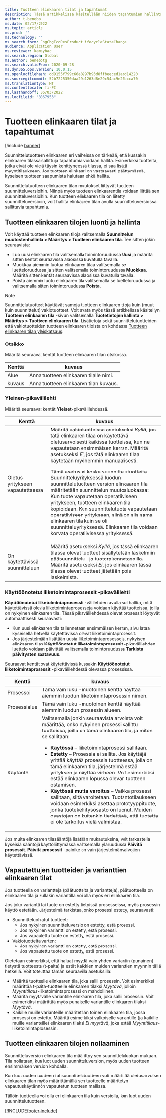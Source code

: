 ```yaml
---
title: Tuotteen elinkaaren tilat ja tapahtumat
description: Tässä artikkelissa käsitellään niiden tapahtumien hallintaa, jotka ovat sallittuja kussakin elinkaaren tilassa suunnittelutuotteen elinkaaren eri vaiheissa.
author: t-benebo
ms.date: 02/17/2022
ms.topic: article
ms.prod: ''
ms.technology: ''
ms.search.form: EngChgEcoResProductLifecycleStateChange
audience: Application User
ms.reviewer: kamaybac
ms.search.region: Global
ms.author: benebotg
ms.search.validFrom: 2020-09-28
ms.dyn365.ops.version: 10.0.15
ms.openlocfilehash: dd9155f799c66e8297b93d8ffbeeced1acd14220
ms.sourcegitcommit: 52b7225350daa29b1263d8e29c54ac9e20bcca70
ms.translationtype: HT
ms.contentlocale: fi-FI
ms.lasthandoff: 06/03/2022
ms.locfileid: "8867953"
---
```

# <a name="product-lifecycle-states-and-transactions"></a>Tuotteen elinkaaren tilat ja tapahtumat

[!include [banner](../includes/banner.md)]

Suunnittelutuotteen elinkaaren eri vaiheissa on tärkeää, että kussakin elinkaaren tilassa sallittuja tapahtumia voidaan hallita. Esimerkiksi tuotteita, jotka eivät ole vielä täysin kehittyneessä tilassa, ei saa lisätä myyntitilaukseen. Jos tuotteen elinkaari on vastaavasti päättymässä, kyseisen tuotteen saapumista halutaan ehkä hallita.

Suunnittelutuotteen elinkaaren tilan muutokset liittyvät tuotteen suunnitteluversioihin. Niinpä myös tuotteen elinkaarentila voidaan liittää sen suunnitteluversioihin. Kun tuotteen elinkaaren tila on liitetty suunnitteluversioon, voit hallita elinkaaren tilan avulla suunnitteluversiossa sallittavia tapahtumia.

## <a name="create-and-manage-product-lifecycle-states"></a>Tuotteen elinkaaren tilojen luonti ja hallinta

Voit käyttää tuotteen elinkaaren tiloja valitsemalla **Suunnittelun muutostenhallinta \> Määritys \> Tuotteen elinkaaren tila**. Tee sitten jokin seuraavista:

- Luo uusi elinkaaren tila valitsemalla toimintoruudussa **Uusi** ja määritä sitten kentät seuraavissa alaosissa kuvatulla tavalla.
- Muokkaa aiemmin luotua elinkaaren tilaa valitsemalla se luetteloruudussa ja sitten valitsemalla toimintoruudussa **Muokkaa**. Määritä sitten kentät seuraavissa alaosissa kuvatulla tavalla.
- Poista aiemmin luotu elinkaaren tila valitsemalla se luetteloruudussa ja valitsemalla sitten toimintoruudussa **Poista**.

> [!NOTE]
> Suunnittelutuotteet käyttävät samoja tuotteen elinkaaren tiloja kuin (muut kuin suunnittelut) vakiotuotteet. Voit avata myös tässä artikkelissa käsitellyn **Tuotteen elinkaaren tila** -sivun valitsemalla **Tuotetietojen hallinta \> Määritys \> Tuotteen elinkaaren tila**. Lisätietoja sekä suunnittelutuotteiden että vakiotuotteiden tuotteen elinkaaren tiloista on kohdassa [Tuotteen elinkaaren tilan yleiskatsaus](../pim/product-lifecycle.md).

### <a name="header"></a>Otsikko

Määritä seuraavat kentät tuotteen elinkaaren tilan otsikossa.

| Kenttä | kuvaus |
|---|---|
| Alue | Anna tuotteen elinkaaren tilalle nimi. |
| kuvaus | Anna tuotteen elinkaaren tilan kuvaus. |

### <a name="general-fasttab"></a>Yleinen-pikavälilehti

Määritä seuraavat kentät **Yleiset**-pikavälilehdessä.

| Kenttä | kuvaus |
|---|---|
| Oletus yritykseen vapautettaessa | Määritä vakiotuotteissa asetukseksi *Kyllä*, jos tätä elinkaaren tilaa on käytettävä oletusarvoisesti kaikissa tuotteissa, kun ne vapautetaan ensimmäisen kerran. Määritä asetukseksi *Ei*, jos tätä elinkaaren tilaa käytetään myöhemmin manuaalisesti.<p>Tämä asetus ei koske suunnittelutuotteita. Suunnitteluyrityksessä luodun suunnittelutuotteen version elinkaaren tila määritetään suunnittelun muutosluokassa: Kun tuote vapautetaan operatiiviseen yritykseen, tuotteen elinkaaren tila kopioidaan. Kun suunnittelutuote vapautetaan operatiiviseen yritykseen, siinä on siis sama elinkaaren tila kuin se oli suunnitteluyrityksessä. Elinkaaren tila voidaan korvata operatiivisessa yrityksessä.</p> |
| On käytettävissä suunnitteluun | Määritä asetukseksi *Kyllä*, jos tässä elinkaaren tilassa olevat tuotteet sisällytetään laskelmiin pääsuunnittelu- ja tuoterakennetasoilla. Määritä asetukseksi *Ei*, jos elinkaaren tässä tilassa olevat tuotteet jätetään pois laskelmista. |

### <a name="enabled-business-processes-fasttab"></a>Käyttöönotetut liiketoimintaprosessit -pikavälilehti

**Käyttöönotetut liiketoimintaprosessit** -välilehden avulla voi hallita, mitä käytettävissä olevia liiketoimintaprosesseja voidaan käyttää tuotteissa, joilla on nykyinen elinkaaren tila. Tässä pikavälilehdessä olevat prosessit löytyvät automaattisesti seuraavasti:

- Kun uusi elinkaaren tila tallennetaan ensimmäisen kerran, sivu lataa kyseisellä hetkellä käytettävissä olevat liiketoimintaprosessit.
- Jos järjestelmään lisätään uusia liiketoimintaprosesseja, nykyisen elinkaaren tilan **Käyttöönotetut liiketoimintaprosessit** -pikavälilehden luettelo voidaan päivittää valitsemalla toimintoruudussa **Tarkista päivitysten saatavuus**.

Seuraavat kentät ovat käytettävissä kussakin **Käyttöönotetut liiketoimintaprosessit** -pikavälilehdessä olevassa prosessissa.

| Kenttä | kuvaus |
|---|---|
| Prosessoi | Tämä vain luku -muotoinen kenttä näyttää aiemmin luodun liiketoimintaprosessin nimen. |
| Prosessialue | Tämä vain luku -muotoinen kenttä näyttää aiemmin luodun prosessin alueen. |
| Käytäntö | Valitsemalla jonkin seuraavista arvoista voit määrittää, onko nykyinen prosessi sallittu tuotteissa, joilla on tämä elinkaaren tila, ja miten se sallitaan:<ul><li>**Käytössä** – liiketoimintaprosessi sallitaan.</li><li>**Estetty** – Prosessia ei sallita. Jos käyttäjä yrittää käyttää prosessia tuotteessa, jolla on tämä elinkaaren tila, järjestelmä estää yrityksen ja näyttää virheen. Voit esimerkiksi estää elinkaaren lopussa olevan tuotteen ostamisen.</li><li>**Käytössä mutta varoitus** – Vaikka prosessi sallitaan, siitä varoitetaan. Tuotantotilaukseen voidaan esimerkiksi asettaa prototyyppituote, jonka tuotekehitysosasto on luonut. Muiden osastojen on kuitenkin tiedettävä, että tuotetta ei ole tarkoitus vielä valmistaa.</li></ul> |

Jos muita elinkaaren tilasääntöjä lisätään mukautuksina, voit tarkastella kyseisiä sääntöjä käyttöliittymässä valitsemalla yläruudussa **Päivitä prosessit**. **Päivitä prosessit** -painike on vain järjestelmänvalvojien käytettävissä.

## <a name="lifecycle-states-for-released-products-and-product-variants"></a>Vapautettujen tuotteiden ja varianttien elinkaaren tilat

Jos tuotteella on variantteja (päätuotteita ja variantteja), päätuotteella on elinkaaren tila ja kullakin variantilla voi olla myös eri elinkaaren tila.

Jos joko variantti tai tuote on estetty tietyissä prosesseissa, myös prosessin käyttö estetään. Järjestelmä tarkistaa, onko prosessi estetty, seuraavasti:

- Suunnitteluohjatut tuotteet:
  - Jos nykyinen suunnitteluversio on estetty, estä prosessi.
  - Jos nykyinen variantti on estetty, estä prosessi.
  - Jos vapautettu tuote on estetty, estä prosessi.
- Vakiotuotteita varten:
  - Jos nykyinen variantti on estetty, estä prosessi.
  - Jos vapautettu tuote on estetty, estä prosessi.

Oletetaan esimerkiksi, että haluat myydä vain yhden variantin (punainen) tietystä tuotteesta (t-paita) ja estät kaikkien muiden varianttien myynnin tällä hetkellä. Voit toteuttaa tämän seuraavilla asetuksilla:

- Määritä tuotteelle elinkaaren tila, joka sallii prosessin. Voit esimerkiksi määrittää t-paita-tuotteelle elinkaaren tilaksi *Myytävä*, jolloin *Myyntitilaus*-liiketoimintaprosessi on mahdollinen.
- Määritä myytävälle variantille elinkaaren tila, joka sallii prosessin. Voit esimerkiksi määrittää myös punaiselle variantille elinkaaren tilaksi *Myytävä*.
- Kaikille muille varianteille määritetään toinen elinkaaren tila, jossa prosessi on estetty. Määritä esimerkiksi valkoiselle variantille (ja kaikille muille varianteille) elinkaaren tilaksi *Ei myytävä*, joka estää *Myyntitilaus*-liiketoimintaprosessin.

## <a name="default-product-lifecycle-states"></a>Tuotteen elinkaaren tilojen nollaaminen

Suunnitteluversion elinkaaren tila määrittyy sen suunnitteluluokan mukaan. Tila nollataan, kun luot uuden suunnitteluversion, myös uuden tuotteen ensimmäisen version kohdalla.

Kun luot uuden tuotteen tai suunnittelutuotteen voit määrittää oletusarvoisen elinkaaren tilan myös määrittämällä sen tuotteelle määritetyn vapautuskäytännön vapautetun tuotteen mallissa.

Tällöin tuotteella voi olla eri elinkaaren tila kuin versiolla, kun luot uuden suunnittelutuotteen.

[!INCLUDE[footer-include](../../includes/footer-banner.md)]
